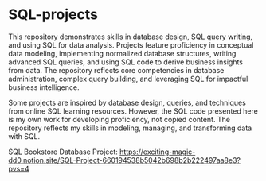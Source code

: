 # SQL-projects

This repository demonstrates skills in database design, SQL query writing, and using SQL for data analysis. Projects feature proficiency in conceptual data modeling, implementing normalized database structures, writing advanced SQL queries, and using SQL code to derive business insights from data. The repository reflects core competencies in database administration, complex query building, and leveraging SQL for impactful business intelligence.

Some projects are inspired by database design, queries, and techniques from online SQL learning resources. However, the SQL code presented here is my own work for developing proficiency, not copied content. The repository reflects my skills in modeling, managing, and transforming data with SQL.

SQL Bookstore Database Project: https://exciting-magic-dd0.notion.site/SQL-Project-660194538b5042b698b2b222497aa8e3?pvs=4
